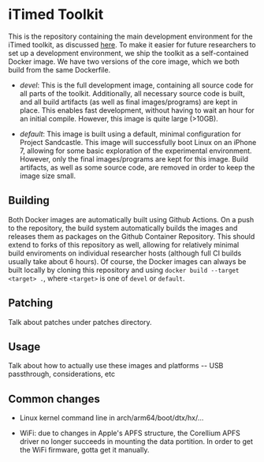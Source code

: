 # iTimed Toolkit

This is the repository containing the main development environment for the iTimed toolkit,
as discussed [here](https://eprint.iacr.org/2021/464). To make it easier for future researchers
to set up a development environment, we ship the toolkit as a self-contained Docker image. We
have two versions of the core image, which we both build from the same Dockerfile.

- *devel*: This is the full development image, containing all source code for all parts of the
   toolkit. Additionally, all necessary source code is built, and all build artifacts (as well
   as final images/programs) are kept in place. This enables fast development, without having
   to wait an hour for an initial compile. However, this image is quite large (>10GB).

- *default*: This image is built using a default, minimal configuration for Project Sandcastle.
   This image will successfully boot Linux on an iPhone 7, allowing for some basic exploration
   of the experimental environment. However, only the final images/programs are kept for this
   image. Build artifacts, as well as some source code, are removed in order to keep the image
   size small.

## Building

Both Docker images are automatically built using Github Actions. On a push to the repository,
the build system automatically builds the images and releases them as packages on the Github
Container Repository. This should extend to forks of this repository as well, allowing for
relatively minimal build enviroments on individual researcher hosts (although full CI builds
usually take about 6 hours). Of course, the Docker images can always be built locally by
cloning this repository and using `docker build --target <target> .`, where `<target>`
is one of `devel` or `default`.

## Patching

Talk about patches under patches directory.

## Usage

Talk about how to actually use these images and platforms -- USB passthrough, considerations,
etc

## Common changes

 - Linux kernel command line in arch/arm64/boot/dtx/hx/...

 - WiFi: due to changes in Apple's APFS structure, the Corellium APFS driver no longer succeeds in mounting the data portition. In order to get the WiFi firmware, gotta get it manually.
